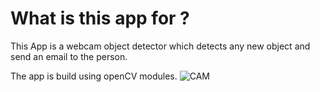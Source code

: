 # What is this app for ?

This App is  a webcam object detector which detects any new object and send an email to the person.

The app is build using openCV modules.
![CAM](https://user-images.githubusercontent.com/77914588/234707847-f9129620-21cb-4131-ab00-f50d76c036a5.PNG)
